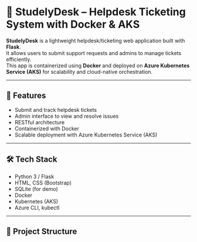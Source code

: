 # 🧾 StudelyDesk – Helpdesk Ticketing System with Docker & AKS

**StudelyDesk** is a lightweight helpdesk/ticketing web application built with **Flask**.  
It allows users to submit support requests and admins to manage tickets efficiently.  
This app is containerized using **Docker** and deployed on **Azure Kubernetes Service (AKS)** for scalability and cloud-native orchestration.

---

## 🚀 Features

- Submit and track helpdesk tickets
- Admin interface to view and resolve issues
- RESTful architecture
- Containerized with Docker
- Scalable deployment with Azure Kubernetes Service (AKS)

---

## 🛠️ Tech Stack

- Python 3 / Flask
- HTML, CSS (Bootstrap)
- SQLite (for demo)
- Docker
- Kubernetes (AKS)
- Azure CLI, kubectl

---

## 📁 Project Structure
